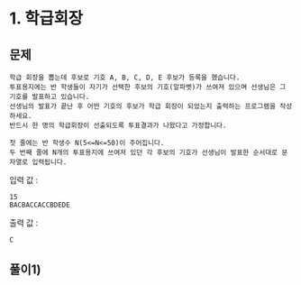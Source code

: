 # 1. 학급회장
## 문제
```
학급 회장을 뽑는데 후보로 기호 A, B, C, D, E 후보가 등록을 했습니다.
투표용지에는 반 학생들이 자기가 선택한 후보의 기호(알파벳)가 쓰여져 있으며 선생님은 그 기호를 발표하고 있습니다.
선생님의 발표가 끝난 후 어떤 기호의 후보가 학급 회장이 되었는지 출력하는 프로그램을 작성하세요.
반드시 한 명의 학급회장이 선출되도록 투표결과가 나왔다고 가정합니다.

첫 줄에는 반 학생수 N(5<=N<=50)이 주어집니다.
두 번째 줄에 N개의 투표용지에 쓰여져 있던 각 후보의 기호가 선생님이 발표한 순서대로 문자열로 입력됩니다.
```

입력 값 :
```
15
BACBACCACCBDEDE
```

출력 값 : 
```
C
```

## 풀이1)